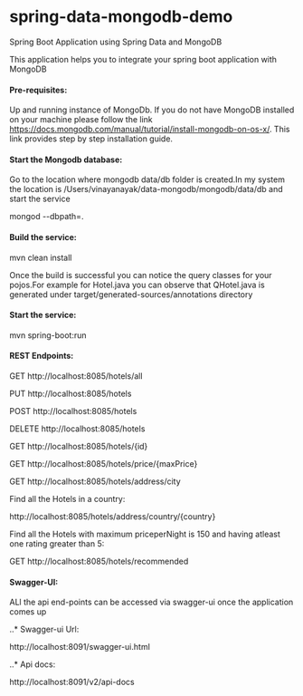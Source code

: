 # spring-data-mongodb-demo

Spring Boot Application using Spring Data and  MongoDB 

This application helps you to integrate your spring boot application with MongoDB

#### Pre-requisites:

Up and running instance of MongoDb. If you do not have MongoDB installed on your machine please follow the link https://docs.mongodb.com/manual/tutorial/install-mongodb-on-os-x/. This link provides step by step installation guide.

#### Start the Mongodb database:

Go to the location where mongodb data/db folder is created.In my system the location is /Users/vinayanayak/data-mongodb/mongodb/data/db and start the service

mongod --dbpath=.

#### Build the service:

mvn clean install

Once the build is successful you can notice the query classes for your pojos.For example for Hotel.java you can observe that QHotel.java is generated under target/generated-sources/annotations directory

#### Start the service:

mvn spring-boot:run

#### REST Endpoints:

GET http://localhost:8085/hotels/all

PUT http://localhost:8085/hotels

POST http://localhost:8085/hotels

DELETE http://localhost:8085/hotels

GET http://localhost:8085/hotels/{id}

GET http://localhost:8085/hotels/price/{maxPrice}

GET http://localhost:8085/hotels/address/city

Find all the Hotels in a country:

http://localhost:8085/hotels/address/country/{country}

Find all the Hotels with maximum priceperNight is 150 and having atleast one rating greater than 5:

GET http://localhost:8085/hotels/recommended


#### Swagger-UI:
ALl the api end-points can be accessed via swagger-ui once the application comes up 

..* Swagger-ui Url:

http://localhost:8091/swagger-ui.html

..* Api docs:

http://localhost:8091/v2/api-docs
